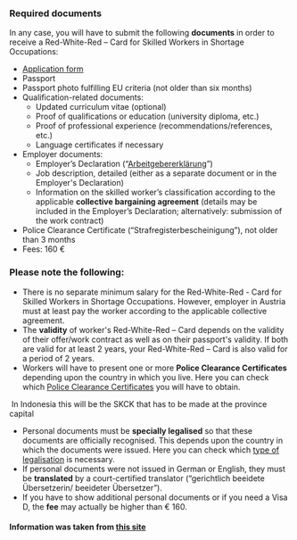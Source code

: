 ### Required documents

In any case, you will have to submit the following **documents** in order to receive a Red-White-Red – Card for Skilled Workers in Shortage Occupations:

- [Application form](https://api.workinaustria.com/fileadmin/user_upload/MediaLibrary_ABAWORKINAUSTRIA/Downloads/AufenthaltBeschaeftigung/Application_form_2023_EN.pdf)
- Passport
- Passport photo fulfilling EU criteria (not older than six months)
- Qualification-related documents:
   	- Updated curriculum vitae (optional)
   	- Proof of qualifications or education (university diploma, etc.)
   	- Proof of professional experience (recommendations/references, etc.)
   	- Language certificates if necessary
- Employer documents:
   	- Employer’s Declaration (“[Arbeitgebererklärung](https://api.workinaustria.com/fileadmin/user_upload/MediaLibrary_ABAWORKINAUSTRIA/Downloads/AufenthaltBeschaeftigung/Arbeitgebererklaerung_RWR_Blaue_Karte_2023.pdf)”) 
   	- Job description, detailed (either as a separate document or in the Employer's Declaration)
   	- Information on the skilled worker’s classification according to the applicable **collective bargaining agreement** (details may be included in the Employer’s Declaration; alternatively: submission of the work contract)
- Police Clearance Certificate (“Strafregisterbescheinigung”), not older than 3 months
- Fees: 160 €



### Please note the following:

- There is no separate minimum salary for the Red-White-Red - Card for Skilled  Workers in Shortage Occupations. However, employer in Austria must  at least pay the worker according to the applicable collective agreement.
- The **validity** of worker's Red-White-Red – Card depends on the validity of their offer/work contract as well as on their passport's validity. If both are  valid for at least 2 years, your Red-White-Red – Card is also valid for a period of 2 years.
- Workers will have to present one or more **Police Clearance Certificates** depending upon the country in which you live. Here you can check which [Police Clearance Certificates](https://old.workinaustria.com/en/living-working/visa-and-document-verification#c2342) you will have to obtain.

​	In Indonesia this will be the SKCK that has to be made at the province capital

- Personal documents must be **specially legalised** so that these documents are officially recognised. This depends upon the  country in which the documents were issued. Here you can check which [type of legalisation](https://old.workinaustria.com/en/living-working/visa-and-document-verification#c2342) is necessary.
- If personal documents were not issued in German or English, they must be **translated** by a court-certified translator (“gerichtlich beeidete Übersetzerin/ beeideter Übersetzer”). 
- If you have to show additional personal documents or if you need a Visa D, the **fee** may actually be higher than € 160. 



#### **Information was taken from [this site](https://www.workinaustria.com/en/residence-employment/red-white-red-card/)**